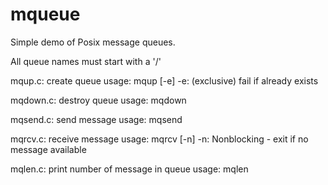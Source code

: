 mqueue
======
Simple demo of Posix message queues.

All queue names must start with a '/'

mqup.c: create queue
	usage: mqup [-e] <qname>
		-e: (exclusive) fail if <qname> already exists

mqdown.c: destroy queue
	usage: mqdown <qname>

mqsend.c: send message
	usage: mqsend <qname> <message>

mqrcv.c: receive message
	usage: mqrcv [-n] <qname>
		-n: Nonblocking - exit if no message available

mqlen.c: print number of message in queue
	usage: mqlen <qname>

